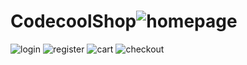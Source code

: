 # CodecoolShop![homepage](https://user-images.githubusercontent.com/86601701/185105735-30e2480b-3082-4e61-9ad2-863c3a05a08d.jpg)
![login](https://user-images.githubusercontent.com/86601701/185105772-e65eb23f-6a3c-4af7-bb6f-c274def28584.jpg)
![register](https://user-images.githubusercontent.com/86601701/185105795-30fb56cf-358f-4170-a1f7-584bc116e6d3.jpg)
![cart](https://user-images.githubusercontent.com/86601701/185105821-3431e300-6513-463b-9e05-eb7666b83318.jpg)
![checkout](https://user-images.githubusercontent.com/86601701/185105837-d775f021-28ae-4bce-a570-1eba95f8d0b5.jpg)
